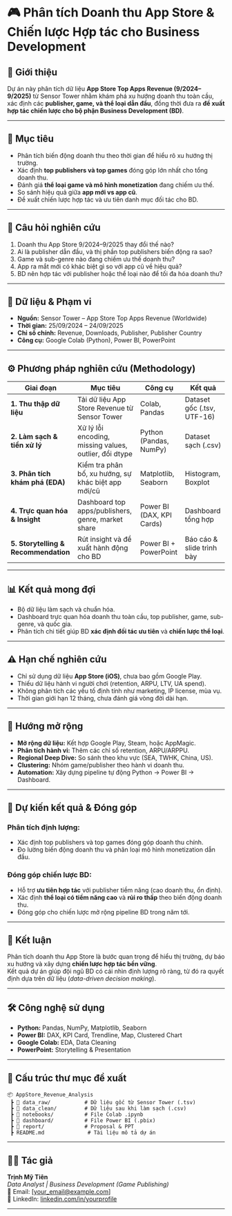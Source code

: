 
# 🎮 Phân tích Doanh thu App Store & Chiến lược Hợp tác cho Business Development

## 📘 Giới thiệu
Dự án này phân tích dữ liệu **App Store Top Apps Revenue (9/2024–9/2025)** từ Sensor Tower nhằm khám phá xu hướng doanh thu toàn cầu, xác định các **publisher, game, và thể loại dẫn đầu**, đồng thời đưa ra **đề xuất hợp tác chiến lược cho bộ phận Business Development (BD)**.

---

## 🎯 Mục tiêu
- Phân tích biến động doanh thu theo thời gian để hiểu rõ xu hướng thị trường.
- Xác định **top publishers và top games** đóng góp lớn nhất cho tổng doanh thu.
- Đánh giá **thể loại game và mô hình monetization** đang chiếm ưu thế.
- So sánh hiệu quả giữa **app mới vs app cũ**.
- Đề xuất chiến lược hợp tác và ưu tiên danh mục đối tác cho BD.

---

## 🧩 Câu hỏi nghiên cứu
1. Doanh thu App Store 9/2024–9/2025 thay đổi thế nào?  
2. Ai là publisher dẫn đầu, và thị phần top publishers biến động ra sao?  
3. Game và sub-genre nào đang chiếm ưu thế doanh thu?  
4. App ra mắt mới có khác biệt gì so với app cũ về hiệu quả?  
5. BD nên hợp tác với publisher hoặc thể loại nào để tối đa hóa doanh thu?  

---

## 🧠 Dữ liệu & Phạm vi
- **Nguồn:** Sensor Tower – App Store Top Apps Revenue (Worldwide)  
- **Thời gian:** 25/09/2024 – 24/09/2025  
- **Chỉ số chính:** Revenue, Downloads, Publisher, Publisher Country  
- **Công cụ:** Google Colab (Python), Power BI, PowerPoint  

---

## ⚙️ Phương pháp nghiên cứu (Methodology)
| Giai đoạn | Mục tiêu | Công cụ | Kết quả |
|------------|-----------|---------|----------|
| **1. Thu thập dữ liệu** | Tải dữ liệu App Store Revenue từ Sensor Tower | Colab, Pandas | Dataset gốc (.tsv, UTF-16) |
| **2. Làm sạch & tiền xử lý** | Xử lý lỗi encoding, missing values, outlier, đổi dtype | Python (Pandas, NumPy) | Dataset sạch (.csv) |
| **3. Phân tích khám phá (EDA)** | Kiểm tra phân bố, xu hướng, sự khác biệt app mới/cũ | Matplotlib, Seaborn | Histogram, Boxplot |
| **4. Trực quan hóa & Insight** | Dashboard top apps/publishers, genre, market share | Power BI (DAX, KPI Cards) | Dashboard tổng hợp |
| **5. Storytelling & Recommendation** | Rút insight và đề xuất hành động cho BD | Power BI + PowerPoint | Báo cáo & slide trình bày |

---

## 📊 Kết quả mong đợi
- Bộ dữ liệu làm sạch và chuẩn hóa.  
- Dashboard trực quan hóa doanh thu toàn cầu, top publisher, game, sub-genre, và quốc gia.  
- Phân tích chi tiết giúp BD **xác định đối tác ưu tiên** và **chiến lược thể loại**.  

---

## ⚠️ Hạn chế nghiên cứu
- Chỉ sử dụng dữ liệu **App Store (iOS)**, chưa bao gồm Google Play.  
- Thiếu dữ liệu hành vi người chơi (retention, ARPU, LTV, UA spend).  
- Không phân tích các yếu tố định tính như marketing, IP license, mùa vụ.  
- Thời gian giới hạn 12 tháng, chưa đánh giá vòng đời dài hạn.  

---

## 🚀 Hướng mở rộng
- **Mở rộng dữ liệu:** Kết hợp Google Play, Steam, hoặc AppMagic.  
- **Phân tích hành vi:** Thêm các chỉ số retention, ARPU/ARPPU.  
- **Regional Deep Dive:** So sánh theo khu vực (SEA, TWHK, China, US).  
- **Clustering:** Nhóm game/publisher theo hành vi doanh thu.  
- **Automation:** Xây dựng pipeline tự động Python → Power BI → Dashboard.  

---

## 🧭 Dự kiến kết quả & Đóng góp
### Phân tích định lượng:
- Xác định top publishers và top games đóng góp doanh thu chính.  
- Đo lường biến động doanh thu và phân loại mô hình monetization dẫn đầu.  

### Đóng góp chiến lược BD:
- Hỗ trợ **ưu tiên hợp tác** với publisher tiềm năng (cao doanh thu, ổn định).  
- Xác định **thể loại có tiềm năng cao** và **rủi ro thấp** theo biến động doanh thu.  
- Đóng góp cho chiến lược mở rộng pipeline BD trong năm tới.  

---

## 🏁 Kết luận
Phân tích doanh thu App Store là bước quan trọng để hiểu thị trường, dự báo xu hướng và xây dựng **chiến lược hợp tác bền vững**.  
Kết quả dự án giúp đội ngũ BD có cái nhìn định lượng rõ ràng, từ đó ra quyết định dựa trên dữ liệu (*data-driven decision making*).

---

## 🛠️ Công nghệ sử dụng
- **Python:** Pandas, NumPy, Matplotlib, Seaborn  
- **Power BI:** DAX, KPI Card, Trendline, Map, Clustered Chart  
- **Google Colab:** EDA, Data Cleaning  
- **PowerPoint:** Storytelling & Presentation  

---

## 📁 Cấu trúc thư mục đề xuất
```
📦 AppStore_Revenue_Analysis
 ┣ 📂 data_raw/           # Dữ liệu gốc từ Sensor Tower (.tsv)
 ┣ 📂 data_clean/         # Dữ liệu sau khi làm sạch (.csv)
 ┣ 📂 notebooks/          # File Colab .ipynb
 ┣ 📂 dashboard/          # File Power BI (.pbix)
 ┣ 📂 report/             # Proposal & PPT
 ┣ README.md              # Tài liệu mô tả dự án
```

---

## 👩‍💻 Tác giả
**Trịnh Mỹ Tiên**  
*Data Analyst | Business Development (Game Publishing)*  
📧 Email: [your_email@example.com]  
🔗 LinkedIn: [linkedin.com/in/yourprofile](#)

---
